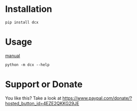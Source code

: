 # Installation

    pip install dcx

# Usage

[manual](manual/README.md)

    python -m dcx --help

# Support or Donate

You like this? Take a look at https://www.paypal.com/donate/?hosted_button_id=4EZE2QKKG29JE

